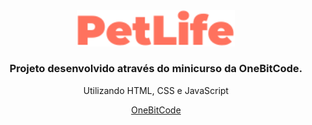 <div align="center">
  <img width="50%" src="/assets/images/logo.svg">
  <h3>Projeto desenvolvido através do minicurso da OneBitCode.</h5>
  <p align="center">Utilizando HTML, CSS e JavaScript</p>
  <a href="https://www.onebitcode.com/aulasminicurso" target="_blank">OneBitCode</a>
</div>